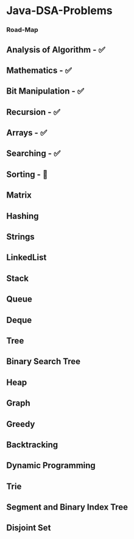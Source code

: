 # Java-DSA-Problems 
### Road-Map
## Analysis of Algorithm - ✅ 
## Mathematics - ✅
## Bit Manipulation - ✅
## Recursion - ✅
## Arrays - ✅
## Searching - ✅
## Sorting - 🏃
## Matrix
## Hashing
## Strings
## LinkedList
## Stack
## Queue
## Deque
## Tree
## Binary Search Tree
## Heap
## Graph
## Greedy
## Backtracking
## Dynamic Programming
## Trie
## Segment and Binary Index Tree
## Disjoint Set
